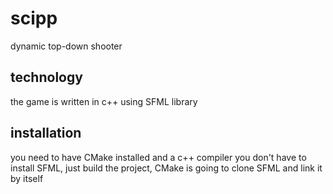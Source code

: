 # scipp
dynamic top-down shooter
## technology
the game is written in c++ using SFML library
## installation
you need to have CMake installed and a c++ compiler
you don't have to install SFML, just build the project, CMake is going to clone SFML and link it by itself

